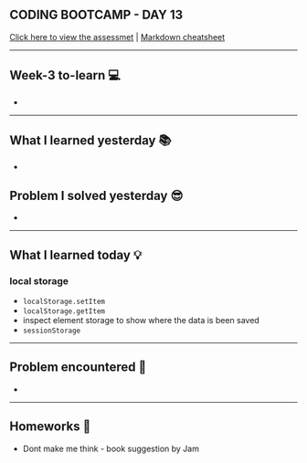 ## CODING BOOTCAMP - DAY 13

[Click here to view the assessmet](https://zahinz.github.io/SET-Day-13/) | [Markdown cheatsheet](https://www.markdownguide.org/cheat-sheet/)

---

## Week-3 to-learn 💻
* 


---


## What I learned yesterday 📚
* 

## Problem I solved yesterday 😎
* 



---


## What I learned today 💡

### local storage
*  `localStorage.setItem`
* `localStorage.getItem`
* inspect element storage to show where the data is been saved
* `sessionStorage`

---


## Problem encountered 🧐
* 

---


## Homeworks 📝
* Dont make me think - book suggestion by Jam
